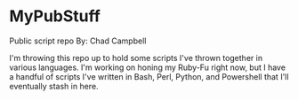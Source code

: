 MyPubStuff
==========

Public script repo
By: Chad Campbell

I'm throwing this repo up to hold some scripts I've thrown together in various languages. I'm working on honing my Ruby-Fu right now, but I have a handful of scripts I've written in Bash, Perl, Python, and Powershell that I'll eventually stash in here.
